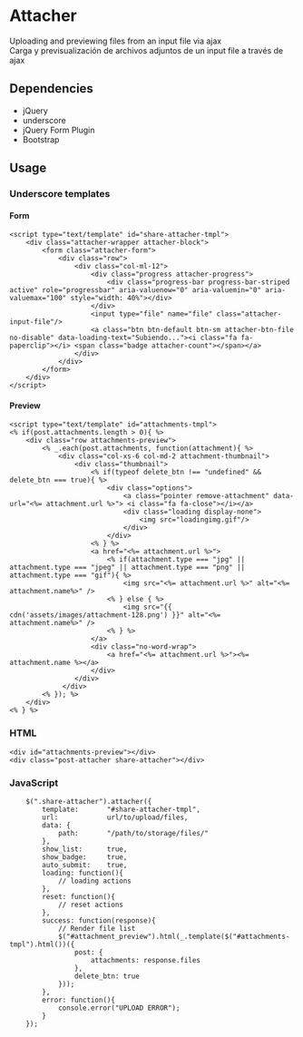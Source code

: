 # Attacher
Uploading and previewing files from an input file via ajax   
Carga y previsualización de archivos adjuntos de un input file a través de ajax


## Dependencies
* jQuery
* underscore
* jQuery Form Plugin
* Bootstrap

## Usage

### Underscore templates
#### Form
	<script type="text/template" id="share-attacher-tmpl">
	    <div class="attacher-wrapper attacher-block">
	        <form class="attacher-form">
	            <div class="row">
	                <div class="col-ml-12">
	                    <div class="progress attacher-progress">
	                        <div class="progress-bar progress-bar-striped active" role="progressbar" aria-valuenow="0" aria-valuemin="0" aria-valuemax="100" style="width: 40%"></div>
	                    </div>
	                    <input type="file" name="file" class="attacher-input-file"/>
	                    <a class="btn btn-default btn-sm attacher-btn-file no-disable" data-loading-text="Subiendo..."><i class="fa fa-paperclip"></i> <span class="badge attacher-count"></span></a>
	                </div>
	            </div>
	        </form>
	    </div>
	</script>  

#### Preview
	<script type="text/template" id="attachments-tmpl">
    <% if(post.attachments.length > 0){ %>
        <div class="row attachments-preview">
            <% _.each(post.attachments, function(attachment){ %>
                <div class="col-xs-6 col-md-2 attachment-thumbnail">
                    <div class="thumbnail">
                        <% if(typeof delete_btn !== "undefined" && delete_btn === true){ %>
                            <div class="options">
                                <a class="pointer remove-attachment" data-url="<%= attachment.url %>"> <i class="fa fa-close"></i></a>
                                <div class="loading display-none">
                                    <img src="loadingimg.gif"/>
                                </div>
                            </div>
                        <% } %>
                        <a href="<%= attachment.url %>">
                            <% if(attachment.type === "jpg" || attachment.type === "jpeg" || attachment.type === "png" || attachment.type === "gif"){ %>
                                <img src="<%= attachment.url %>" alt="<%= attachment.name%>" />
                            <% } else { %>
                                <img src="{{ cdn('assets/images/attachment-128.png') }}" alt="<%= attachment.name%>" />
                            <% } %>
                        </a>
                        <div class="no-word-wrap">
                            <a href="<%= attachment.url %>"><%= attachment.name %></a>
                        </div>
                    </div>
                 </div>
            <% }); %>
        </div>
    <% } %> 
</script>


### HTML
	<div id="attachments-preview"></div>
	<div class="post-attacher share-attacher"></div>

### JavaScript
	
        $(".share-attacher").attacher({
            template:       "#share-attacher-tmpl",
            url:            url/to/upload/files,
            data: {
                path:       "/path/to/storage/files/"
            },
            show_list:      true,
            show_badge:     true,
            auto_submit:    true,
            loading: function(){
                // loading actions
            },
            reset: function(){
                // reset actions
            },
            success: function(response){                
                // Render file list
                $("#attachment_preview").html(_.template($("#attachments-tmpl").html())({
                    post: {
                        attachments: response.files
                    },
                    delete_btn: true
                }));
            },
            error: function(){
                console.error("UPLOAD ERROR");
            }
        });